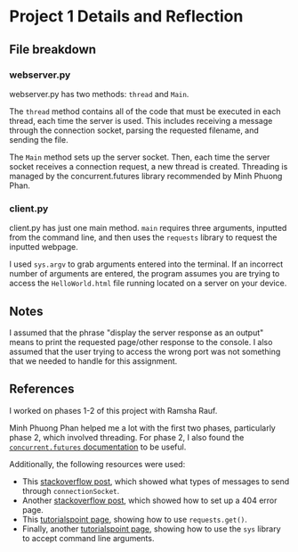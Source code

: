 # Project 1 Details and Reflection
## File breakdown
### webserver.py
webserver.py has two methods: `thread` and `Main`.

The `thread` method contains all of the code that must be
executed in each thread, each time the server is used.
This includes receiving a message through the connection socket,
parsing the requested filename, and sending the file.

The `Main` method sets up the server socket.
Then, each time the server socket receives a connection request,
a new thread is created. Threading is managed by the concurrent.futures
library recommended by Minh Phuong Phan.

### client.py
client.py has just one main method. `main` requires three
arguments, inputted from the command line, and then uses
the `requests` library to request the inputted webpage.

I used `sys.argv` to grab arguments entered into the terminal.
If an incorrect number of arguments are entered, the program
assumes you are trying to access the `HelloWorld.html` file running
located on a server on your device.

## Notes
I assumed that the phrase "display the server response as an output"
means to print the requested page/other response to the console.
I also assumed that the user trying to access the wrong port was not
something that we needed to handle for this assignment.

## References
I worked on phases 1-2 of this project with Ramsha Rauf.

Minh Phuong Phan helped me a lot with the first two phases,
particularly phase 2, which involved threading. For phase 2,
I also found the [`concurrent.futures` documentation](https://docs.python.org/3/library/concurrent.futures.html)
to be useful.

Additionally, the following resources were used:
* This [stackoverflow post](https://stackoverflow.com/questions/8315209/sending-http-headers-with-python), 
which showed what types of messages to send through `connectionSocket`.
* Another [stackoverflow post](https://stackoverflow.com/questions/41852380/how-to-abort-a-python-script-and-return-a-404-error),
which showed how to set up a 404 error page.
* This [tutorialspoint page](https://www.tutorialspoint.com/python_network_programming/python_http_client.htm),
showing how to use `requests.get()`.
* Finally, another [tutorialspoint page](https://www.tutorialspoint.com/python/python_command_line_arguments.htm),
showing how to use the `sys` library to accept command line arguments.